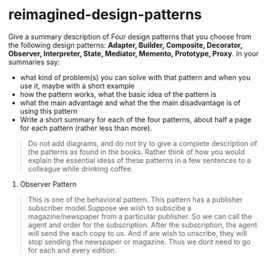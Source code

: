 # reimagined-design-patterns

Give a summary description of Four design patterns that you choose from the following design patterns: **Adapter,  Builder, Composite, Decorator, Observer, Interpreter, State, Mediator, Memento, Prototype, Proxy**. In your summaries say:

- what kind of problem(s) you can solve with that pattern and when you use it, maybe with a short example
- how the pattern works, what the basic idea of the pattern is
- what the main advantage and what the the main disadvantage is of using this pattern
- Write a short summary for each of the four patterns, about half a page for each pattern (rather less than more). 

> Do not add diagrams, and do not try to give a complete description of the patterns as found in the books. Rather think of how you would explain the essential ideas of these patterns in a few sentences to a colleague while drinking coffee.

1. Observer Pattern

> This is one of the behavioral pattern. This pattern has a publisher subscriber model.Suppose we wish to subscibe a magazine/newspaper 
  from a particular publisher. So we can call the agent and order for the subscription. 
  After the subscription, the agent will send the each copy to us. And if are wish to unscribe, they will stop sending the newspaper or magazine.
  Thus we dont need to go for each and every edition.

